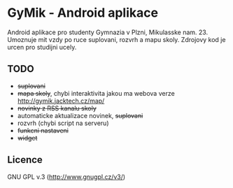 GyMik - Android aplikace
=================

Android aplikace pro studenty Gymnazia v Plzni, Mikulasske nam. 23. Umoznuje mit vzdy po ruce suplovani, rozvrh a mapu skoly. Zdrojovy kod je urcen pro studijni ucely.

TODO
-----------------

- ~~suplovani~~
- ~~mapa skoly~~, chybi interaktivita jakou ma webova verze http://gymik.jacktech.cz/map/
- ~~novinky z RSS kanalu skoly~~
- automaticke aktualizace novinek, ~~suplovani~~
- rozvrh (chybi script na serveru)
- ~~funkcni nastaveni~~
- ~~widget~~

Licence
-----------------
GNU GPL v.3 (http://www.gnugpl.cz/v3/)
